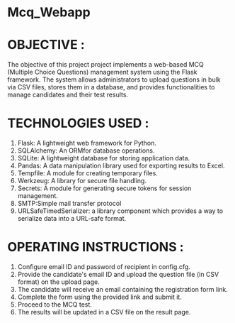 # Mcq_Webapp
# OBJECTIVE :
The objective of this project project implements a web-based MCQ (Multiple Choice Questions) management system using the Flask framework. The system allows administrators to upload questions in bulk via CSV files, stores them in a database, and provides functionalities to manage candidates and their test results.
# TECHNOLOGIES USED :
 1. Flask: A lightweight web framework for Python.
 2. SQLAlchemy: An ORMfor database operations.
 3. SQLite: A lightweight database for storing application data.
 4. Pandas: A data manipulation library used for exporting results to Excel.
 5. Tempfile: A module for creating temporary files.
 6. Werkzeug: A library for secure file handling.
 7. Secrets: A module for generating secure tokens for session management.
 8. SMTP:Simple mail transfer protocol
 9. URLSafeTimedSerializer: a library component which provides a way to serialize data into a URL-safe format.
# OPERATING INSTRUCTIONS :
 1. Configure email ID and password of recipient in config.cfg.
 2. Provide the candidate's email ID and upload the question file (in CSV format) on the upload page.
 3. The candidate will receive an email containing the registration form link.
 4. Complete the form using the provided link and submit it.
 5. Proceed to the MCQ test.
 6. The results will be updated in a CSV file on the result page.
